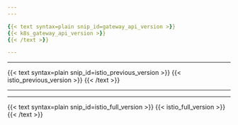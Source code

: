 ```yaml
---
---

{{< text syntax=plain snip_id=gateway_api_version >}}
{{< k8s_gateway_api_version >}}
{{< /text >}}

---
```

---

{{< text syntax=plain snip_id=istio_previous_version >}}
{{< istio_previous_version >}}
{{< /text >}}

---
---

{{< text syntax=plain snip_id=istio_full_version >}}
{{< istio_full_version >}}
{{< /text >}}
